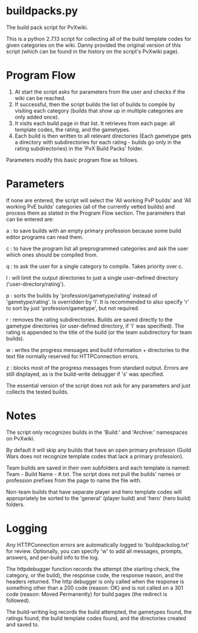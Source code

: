 # buildpacks.py
The build pack script for PvXwiki.

This is a python 2.7.13 script for collecting all of the build template codes for given categories on the wiki.
Danny provided the original version of this script (which can be found in the history on the script's PvXwiki page).

# Program Flow
1. At start the script asks for parameters from the user and checks if the wiki can be reached. 
2. If successful, then the script builds the list of builds to compile by visiting each category (builds that show up in multiple categories are only added once).
3. It visits each build page in that list. It retrieves from each page: all template codes, the rating, and the gametypes. 
4. Each build is then written to all relevant directories (Each gametype gets a directory with subdirectories for each rating - builds go only in the rating subdirectories) in the 'PvX Build Packs' folder. 

Parameters modify this basic program flow as follows.

# Parameters
If none are entered, the script will select the 'All working PvP builds' and 'All working PvE builds' categories (all of the currently vetted builds) and process them as stated in the Program Flow section. The parameters that can be entered are:

a : to save builds with an empty primary profession because some build editor programs can read them.

c : to have the program list all preprogrammed categories and ask the user which ones should be compiled from.

q : to ask the user for a single category to compile. Takes priority over c.

l : will limit the output directories to just a single user-defined directory ('user-directory/rating').

p : sorts the builds by 'profession/gametype/rating' instead of 'gametype/rating'. Is overridden by 'l'. It is recommended to also specify 'r' to sort by just 'profession/gametype', but not required.

r : removes the rating subdirectories. Builds are saved directly to the gametype directories (or user-defined directory, if 'l' was specified). The rating is appended to the title of the build (or the team subdirectory for team builds).

w : writes the progress messages and build information + directories to the text file normally reserved for HTTPConnection errors.

z : blocks most of the progress messages from standard output. Errors are still displayed, as is the build-write debugger if 's' was specified.

The essential version of the script does not ask for any parameters and just collects the tested builds.

# Notes
The script only recognizes builds in the 'Build:' and 'Archive:' namespaces on PvXwiki.

By default it will skip any builds that have an open primary profession (Guild Wars does not recognize template codes that lack a primary profession).

Team builds are saved in their own subfolders and each template is named: Team - Build Name - #.txt. The script does not pull the builds' names or profession prefixes from the page to name the file with.

Non-team builds that have separate player and hero template codes will appropriately be sorted to the 'general' (player build) and 'hero' (hero build) folders.

# Logging
Any HTTPConnection errors are automatically logged to 'buildpackslog.txt' for review. Optionally, you can specify 'w' to add all messages, prompts, answers, and per-build info to the log.

The httpdebugger function records the attempt (the starting check, the category, or the build), the response code, the response reason, and the headers returned. The http debugger is only called when the response is something other than a 200 code (reason: OK) and is not called on a 301 code (reason: Moved Permanently) for build pages (the redirect is followed).

The build-writing log records the build attempted, the gametypes found, the ratings found, the build template codes found, and the directories created and saved to.
